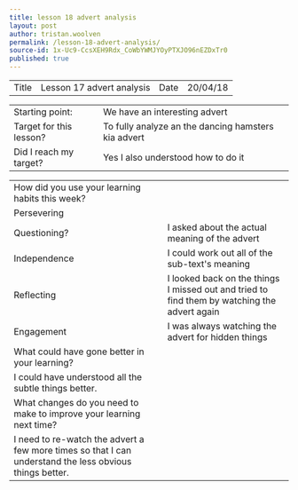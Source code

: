 ```yaml
---
title: lesson 18 advert analysis
layout: post
author: tristan.woolven
permalink: /lesson-18-advert-analysis/
source-id: 1x-Uc9-CcsXEH9Rdx_CoWbYWMJYOyPTXJO96nEZDxTr0
published: true
---
```

<table>
  <tr>
    <td>Title</td>
    <td>Lesson 17 advert analysis</td>
    <td>Date</td>
    <td>20/04/18</td>
  </tr>
</table>


<table>
  <tr>
    <td>Starting point:</td>
    <td>We have an interesting advert</td>
  </tr>
  <tr>
    <td>Target for this lesson?</td>
    <td>To fully analyze an the dancing hamsters kia advert  </td>
  </tr>
  <tr>
    <td>Did I reach my target?</td>
    <td>Yes I also understood how to do it</td>
  </tr>
</table>


<table>
  <tr>
    <td>How did you use your learning habits this week?</td>
    <td></td>
  </tr>
  <tr>
    <td>Persevering</td>
    <td></td>
  </tr>
  <tr>
    <td>Questioning?</td>
    <td>I asked about the actual meaning of the advert</td>
  </tr>
  <tr>
    <td>Independence</td>
    <td>I could work out all of the sub-text's meaning</td>
  </tr>
  <tr>
    <td>Reflecting</td>
    <td>I looked back on the things I missed out and tried to find them by watching the advert again</td>
  </tr>
  <tr>
    <td>Engagement</td>
    <td>I was always watching the advert for hidden things</td>
  </tr>
  <tr>
    <td>What could have gone better in your learning?</td>
    <td></td>
  </tr>
  <tr>
    <td>I could have understood all the subtle things better.</td>
    <td></td>
  </tr>
  <tr>
    <td>What changes do you need to make to improve your learning next time?</td>
    <td></td>
  </tr>
  <tr>
    <td>I need to re-watch the advert a few more times so that I can understand the less obvious things better.</td>
    <td></td>
  </tr>
</table>


